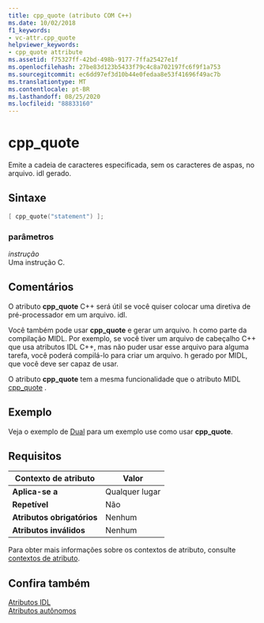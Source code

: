 ```yaml
---
title: cpp_quote (atributo COM C++)
ms.date: 10/02/2018
f1_keywords:
- vc-attr.cpp_quote
helpviewer_keywords:
- cpp_quote attribute
ms.assetid: f75327ff-42bd-498b-9177-7ffa25427e1f
ms.openlocfilehash: 27be83d123b5433f79c4c8a702197fc6f9f1a753
ms.sourcegitcommit: ec6dd97ef3d10b44e0fedaa8e53f41696f49ac7b
ms.translationtype: MT
ms.contentlocale: pt-BR
ms.lasthandoff: 08/25/2020
ms.locfileid: "88833160"
---
```

# <a name="cpp_quote"></a>cpp_quote

Emite a cadeia de caracteres especificada, sem os caracteres de aspas, no arquivo. idl gerado.

## <a name="syntax"></a>Sintaxe

```cpp
[ cpp_quote("statement") ];
```

### <a name="parameters"></a>parâmetros

*instrução*<br/>
Uma instrução C.

## <a name="remarks"></a>Comentários

O atributo **cpp_quote** C++ será útil se você quiser colocar uma diretiva de pré-processador em um arquivo. idl.

Você também pode usar **cpp_quote** e gerar um arquivo. h como parte da compilação MIDL. Por exemplo, se você tiver um arquivo de cabeçalho C++ que usa atributos IDL C++, mas não puder usar esse arquivo para alguma tarefa, você poderá compilá-lo para criar um arquivo. h gerado por MIDL, que você deve ser capaz de usar.

O atributo **cpp_quote** tem a mesma funcionalidade que o atributo MIDL [cpp_quote](/windows/win32/Midl/cpp-quote) .

## <a name="example"></a>Exemplo

Veja o exemplo de [Dual](dual.md) para um exemplo use como usar **cpp_quote**.

## <a name="requirements"></a>Requisitos

| Contexto de atributo | Valor |
|-|-|
|**Aplica-se a**|Qualquer lugar|
|**Repetível**|Não|
|**Atributos obrigatórios**|Nenhum|
|**Atributos inválidos**|Nenhum|

Para obter mais informações sobre os contextos de atributo, consulte [contextos de atributo](cpp-attributes-com-net.md#contexts).

## <a name="see-also"></a>Confira também

[Atributos IDL](idl-attributes.md)<br/>
[Atributos autônomos](stand-alone-attributes.md)
